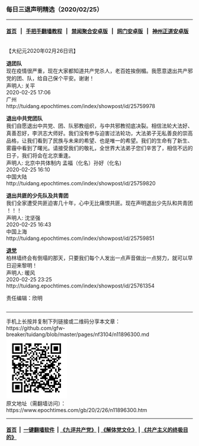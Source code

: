 ### 每日三退声明精选（2020/02/25）
------------------------

#### [首页](https://github.com/gfw-breaker/banned-news1/blob/master/README.md) &nbsp;&nbsp;|&nbsp;&nbsp; [手把手翻墙教程](https://github.com/gfw-breaker/guides/wiki) &nbsp;&nbsp;|&nbsp;&nbsp; [禁闻聚合安卓版](https://github.com/gfw-breaker/bn-android) &nbsp;&nbsp;|&nbsp;&nbsp; [网门安卓版](https://github.com/oGate2/oGate) &nbsp;&nbsp;|&nbsp;&nbsp; [神州正道安卓版](https://github.com/SzzdOgate/update) 



<div class="column" id="artbody" itemprop="articleBody">
 <!-- article content begin -->
 <p>
  【大纪元2020年02月26日讯】
 </p>
 <p>
  <strong>
   退团队
  </strong>
  <br/>
  现在疫情很严重，现在大家都知道共产党杀人，老百姓挨倒楣。我愿意退出共产邪党的团、队，给自己保个平安。谢谢！
  <br/>
  声明人: 关平
  <br/>
  2020-02-25 17:06
  <br/>
  广州
  <br/>
  http://tuidang.epochtimes.com/index/showpost/id/25759978
 </p>
 <p>
  <strong>
   退出中共党团队
  </strong>
  <br/>
  我们自愿退出中共党、团、队邪教组织，与中共邪教彻底决裂。相信法轮大法好、真善忍好，李洪志大师好。我们没有参与迫害过法轮功，大法弟子无私善良的崇高品格，让我们看到了民族与未来的希望、也是唯一的希望。我们的生命有了新生、雾霾中看到了曙光。请接受我们的敬礼，全世界大法弟子您们辛苦了，相信不远的日子，我们将会在北京重逢。
  <br/>
  声明人: 北京中共体制内 孟福（化名）孙好（化名)
  <br/>
  2020-02-25 16:10
  <br/>
  中国大陆
  <br/>
  http://tuidang.epochtimes.com/index/showpost/id/25759820
 </p>
 <p>
  <strong>
   退出共匪的少先队及共青团
  </strong>
  <br/>
  我们全家遭受共匪迫害几十年，心中无比痛恨共匪。现在声明退出少先队和共青团 ！！！
  <br/>
  声明人: 沈坚强
  <br/>
  2020-02-25 16:43
  <br/>
  中国上海
  <br/>
  http://tuidang.epochtimes.com/index/showpost/id/25759851
 </p>
 <p>
  <strong>
   <a href="https://www.epochtimes.com/gb/tag/%E9%80%80%E5%85%9A.html">
    退党
   </a>
  </strong>
  <br/>
  柏林墙终会有倒塌的那天，只要我们每个人发出一点声音做出一点努力，就可以早日迎来黎明！
  <br/>
  声明人: 暖风
  <br/>
  2020-02-25 23:25
  <br/>
  http://tuidang.epochtimes.com/index/showpost/id/25761354
 </p>
 <p>
  责任编辑：欣明
 </p>
 <!-- article content end -->
 <div id="below_article_ad">
  <div id="below_article_ad_inner">
  </div>
 </div>
</div>

<hr/>
手机上长按并复制下列链接或二维码分享本文章：<br/>
https://github.com/gfw-breaker/tuidang/blob/master/pages/nf3104/n11896300.md <br/>
<a href='https://github.com/gfw-breaker/tuidang/blob/master/pages/nf3104/n11896300.md'><img src='https://github.com/gfw-breaker/tuidang/blob/master/pages/nf3104/n11896300.md.png'/></a> <br/>
原文地址（需翻墙访问）：https://www.epochtimes.com/gb/20/2/26/n11896300.htm


------------------------
#### [首页](https://github.com/gfw-breaker/banned-news/blob/master/README.md) &nbsp;|&nbsp; [一键翻墙软件](https://github.com/gfw-breaker/nogfw/blob/master/README.md) &nbsp;| [《九评共产党》](https://github.com/gfw-breaker/9ping.md/blob/master/README.md#九评之一评共产党是什么) | [《解体党文化》](https://github.com/gfw-breaker/jtdwh.md/blob/master/README.md) | [《共产主义的终极目的》](https://github.com/gfw-breaker/gczydzjmd.md/blob/master/README.md)


<img src='http://gfw-breaker.win/tuidang/pages/nf3104/n11896300.md' width='0px' height='0px'/>